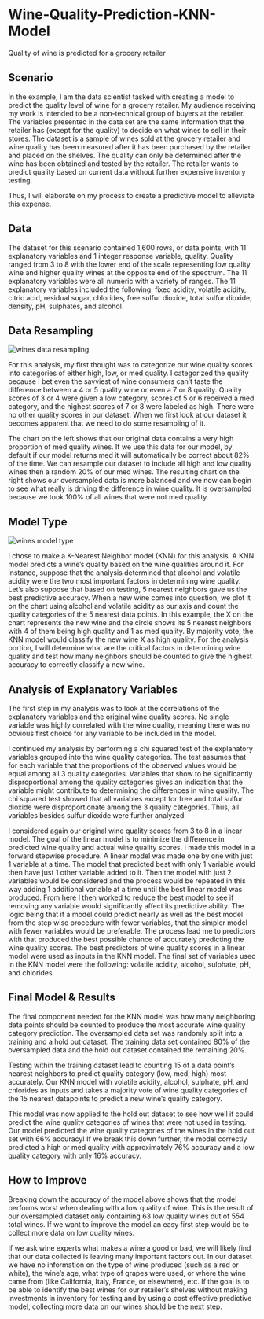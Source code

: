 # Wine-Quality-Prediction-KNN-Model
Quality of wine is predicted for a grocery retailer 

## Scenario
In the example, I am the data scientist tasked with creating a model to predict the quality level of wine for a grocery retailer. My audience receiving my work is intended to be a non-technical group of buyers at the retailer. The variables presented in the data set are the same information that the retailer has (except for the quality) to decide on what wines to sell in their stores. The dataset is a sample of wines sold at the grocery retailer and wine quality has been measured after it has been purchased by the retailer and placed on the shelves. The quality can only be determined after the wine has been obtained and tested by the retailer. The retailer wants to predict quality based on current data without further expensive inventory testing. 

Thus, I will elaborate on my process to create a predictive model to alleviate this expense. 

## Data
The dataset for this scenario contained 1,600 rows, or data points, with 11 explanatory variables and 1 integer response variable, quality. Quality ranged from 3 to 8 with the lower end of the scale representing low quality wine and higher quality wines at the opposite end of the spectrum. The 11 explanatory variables were all numeric with a variety of ranges. The 11 explanatory variables included the following: fixed acidity, volatile acidity, citric acid, residual sugar, chlorides, free sulfur dioxide, total sulfur dioxide, density, pH, sulphates, and alcohol.

## Data Resampling
![wines data resampling](https://user-images.githubusercontent.com/46107551/109912278-b553ff00-7c79-11eb-8db9-4012763e62cd.png)

For this analysis, my first thought was to categorize our wine quality scores into categories of either high, low, or med quality. I categorized the quality because I bet even the savviest of wine consumers can’t taste the difference between a 4 or 5 quality wine or even a 7 or 8 quality. Quality scores of 3 or 4 were given a low category, scores of 5 or 6 received a med category, and the highest scores of 7 or 8 were labeled as high. There were no other quality scores in our dataset. When we first look at our dataset it becomes apparent that we need to do some resampling of it. 

The chart on the left shows that our original data contains a very high proportion of med quality wines. If we use this data for our model, by default if our model returns med it will automatically be correct about 82% of the time. We can resample our dataset to include all high and low quality wines then a random 20% of our med wines. The resulting chart on the right shows our oversampled data is more balanced and we now can begin to see what really is driving the difference in wine quality. It is oversampled because we took 100% of all wines that were not med quality.

## Model Type
![wines model type](https://user-images.githubusercontent.com/46107551/109912373-e59b9d80-7c79-11eb-99c8-3901e8d161b2.png)

I chose to make a K-Nearest Neighbor model (KNN) for this analysis. A KNN model predicts a wine’s quality based on the wine qualities around it. For instance, suppose that the analysis determined that alcohol and volatile acidity were the two most important factors in determining wine quality. Let’s also suppose that based on testing, 5 nearest neighbors gave us the best predictive accuracy. When a new wine comes into question, we plot it on the chart using alcohol and volatile acidity as our axis and count the quality categories of the 5 nearest data points. In this example, the X on the chart represents the new wine and the circle shows its 5 nearest neighbors with 4 of them being high quality and 1 as med quality. By majority vote, the KNN model would classify the new wine X as high quality. For the analysis portion, I will determine what are the critical factors in determining wine quality and test how many neighbors should be counted to give the highest accuracy to correctly classify a new wine. 

 ## Analysis of Explanatory Variables
The first step in my analysis was to look at the correlations of the explanatory variables and the original wine quality scores. No single variable was highly correlated with the wine quality, meaning there was no obvious first choice for any variable to be included in the model. 
 
I continued my analysis by performing a chi squared test of the explanatory variables grouped into the wine quality categories. The test assumes that for each variable that the proportions of the observed values would be equal among all 3 quality categories. Variables that show to be significantly disproportional among the quality categories gives an indication that the variable might contribute to determining the differences in wine quality. The chi squared test showed that all variables except for free and total sulfur dioxide were disproportionate among the 3 quality categories. Thus, all variables besides sulfur dioxide were further analyzed. 

I considered again our original wine quality scores from 3 to 8 in a linear model. The goal of the linear model is to minimize the difference in predicted wine quality and actual wine quality scores. I made this model in a forward stepwise procedure. A linear model was made one by one with just 1 variable at a time. The model that predicted best with only 1 variable would then have just 1 other variable added to it. Then the model with just 2 variables would be considered and the process would be repeated in this way adding 1 additional variable at a time until the best linear model was produced. From here I then worked to reduce the best model to see if removing any variable would significantly affect its predictive ability. The logic being that if a model could predict nearly as well as the best model from the step wise procedure with fewer variables, that the simpler model with fewer variables would be preferable. 
The process lead me to predictors with that produced the best possible chance of accurately predicting the wine quality scores. The best predictors of wine quality scores in a linear model were used as inputs in the KNN model. The final set of variables used in the KNN model were the following: volatile acidity, alcohol, sulphate, pH, and chlorides. 

## Final Model & Results
The final component needed for the KNN model was how many neighboring data points should be counted to produce the most accurate wine quality category prediction. The oversampled data set was randomly split into a training and a hold out dataset. The training data set contained 80% of the oversampled data and the hold out dataset contained the remaining 20%. 

Testing within the training dataset lead to counting 15 of a data point’s nearest neighbors to predict quality category (low, med, high) most accurately. Our KNN model with volatile acidity, alcohol, sulphate, pH, and chlorides as inputs and takes a majority vote of wine quality categories of the 15 nearest datapoints to predict a new wine’s quality category. 

This model was now applied to the hold out dataset to see how well it could predict the wine quality categories of wines that were not used in testing. Our model predicted the wine quality categories of the wines in the hold out set with 66% accuracy! If we break this down further, the model correctly predicted a high or med quality with approximately 76% accuracy and a low quality category with only 16% accuracy. 

## How to Improve
Breaking down the accuracy of the model above shows that the model performs worst when dealing with a low quality of wine. This is the result of our oversampled dataset only containing 63 low quality wines out of 554 total wines. If we want to improve the model an easy first step would be to collect more data on low quality wines. 

If we ask wine experts what makes a wine a good or bad, we will likely find that our data collected is leaving many important factors out. In our dataset we have no information on the type of wine produced (such as a red or white), the wine’s age, what type of grapes were used, or where the wine came from (like California, Italy, France, or elsewhere), etc. If the goal is to be able to identify the best wines for our retailer’s shelves without making investments in inventory for testing and by using a cost effective predictive model, collecting more data on our wines should be the next step. 
